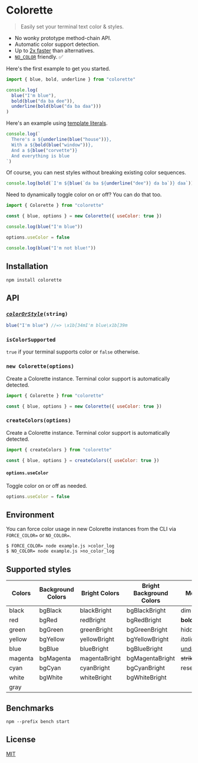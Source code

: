 # Colorette

> Easily set your terminal text color & styles.

- No wonky prototype method-chain API.
- Automatic color support detection.
- Up to [2x faster](#benchmarks) than alternatives.
- [`NO_COLOR`](https://no-color.org) friendly. ✅

Here's the first example to get you started.

```js
import { blue, bold, underline } from "colorette"

console.log(
  blue("I'm blue"),
  bold(blue("da ba dee")),
  underline(bold(blue("da ba daa")))
)
```

Here's an example using [template literals](https://developer.mozilla.org/en-US/docs/Web/JavaScript/Reference/Template_literals).

```js
console.log(`
  There's a ${underline(blue("house"))},
  With a ${bold(blue("window"))},
  And a ${blue("corvette")}
  And everything is blue
`)
```

Of course, you can nest styles without breaking existing color sequences.

```js
console.log(bold(`I'm ${blue(`da ba ${underline("dee")} da ba`)} daa`))
```

Need to dynamically toggle color on or off? You can do that too.

```js
import { Colorette } from "colorette"

const { blue, options } = new Colorette({ useColor: true })

console.log(blue("I'm blue"))

options.useColor = false

console.log(blue("I'm not blue!"))
```

## Installation

```console
npm install colorette
```

## API

### <code><i><a href="#supported-styles">colorOrStyle</a></i>(string)</code>

```js
blue("I'm blue") //=> \x1b[34mI'm blue\x1b[39m
```

### `isColorSupported`

`true` if your terminal supports color or `false` otherwise.

### `new Colorette(options)`

Create a Colorette instance. Terminal color support is automatically detected.

```js
import { Colorette } from "colorette"

const { blue, options } = new Colorette({ useColor: true })
```

### `createColors(options)`

Create a Colorette instance. Terminal color support is automatically detected.

```js
import { createColors } from "colorette"

const { blue, options } = createColors({ useColor: true })
```

#### `options.useColor`

Toggle color on or off as needed.

```js
options.useColor = false
```

## Environment

You can force color usage in new Colorette instances from the CLI via `FORCE_COLOR=` or `NO_COLOR=`.

```console
$ FORCE_COLOR= node example.js >color_log
$ NO_COLOR= node example.js >no_color_log
```

## Supported styles

| Colors  | Background Colors | Bright Colors | Bright Background Colors | Modifiers         |
| ------- | ----------------- | ------------- | ------------------------ | ----------------- |
| black   | bgBlack           | blackBright   | bgBlackBright            | dim               |
| red     | bgRed             | redBright     | bgRedBright              | **bold**          |
| green   | bgGreen           | greenBright   | bgGreenBright            | hidden            |
| yellow  | bgYellow          | yellowBright  | bgYellowBright           | _italic_          |
| blue    | bgBlue            | blueBright    | bgBlueBright             | <u>underline</u>  |
| magenta | bgMagenta         | magentaBright | bgMagentaBright          | ~~strikethrough~~ |
| cyan    | bgCyan            | cyanBright    | bgCyanBright             | reset             |
| white   | bgWhite           | whiteBright   | bgWhiteBright            |                   |
| gray    |                   |               |                          |                   |

## Benchmarks

```console
npm --prefix bench start
```

## License

[MIT](LICENSE.md)
